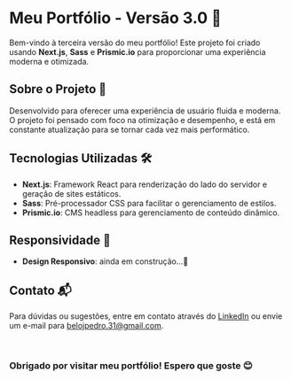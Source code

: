 # Meu Portfólio - Versão 3.0 🚀

Bem-vindo à terceira versão do meu portfólio! Este projeto foi criado usando **Next.js**, **Sass** e **Prismic.io** para proporcionar uma experiência moderna e otimizada.

## Sobre o Projeto 📖

Desenvolvido para oferecer uma experiência de usuário fluida e moderna. O projeto foi pensado com foco na otimização e desempenho, e está em constante atualização para se tornar cada vez mais performático.

## Tecnologias Utilizadas 🛠️

- **Next.js**: Framework React para renderização do lado do servidor e geração de sites estáticos.
- **Sass**: Pré-processador CSS para facilitar o gerenciamento de estilos.
- **Prismic.io**: CMS headless para gerenciamento de conteúdo dinâmico.

## Responsividade 📱

- **Design Responsivo**: ainda em construção...🚧

## Contato 📬

Para dúvidas ou sugestões, entre em contato através do [LinkedIn](https://www.linkedin.com/in/jo%C3%A3o-pedro-belo/) ou envie um e-mail para [belojpedro.31@gmail.com](mailto:belojpedro.31@gmail.com).


&nbsp;&nbsp;&nbsp;&nbsp;

### Obrigado por visitar meu portfólio! Espero que goste 😊

